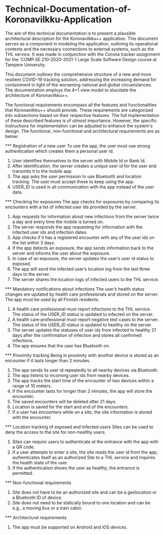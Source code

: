 # Technical-Documentation-of-Koronavilkku-Application

The aim of this technical documentation is to present a plausible architectural description for the Koronavilkku++ application. This document serves as a component in modeling the application, outlining its operational contexts and the necessary connections to external systems, such as the THL service. It was made in conjunction with the Corona tracker assignment for the 'COMP.SE.210-2020-2021-1 Large Scale Software Design course at Tampere University.

This document outlines the comprehensive structure of a new and more resilient COVID-19 tracking solution, addressing the increasing demand for containment in light of the worsening national and global circumstances. The documentation employs the 4+1 view model to elucidate the architecture of Koronavilkku++.

The functional requirements encompass all the features and functionalities that Koronavilkku++ should provide. These requirements are categorized into subsections based on their respective features. The full implementation of these described features is of utmost importance. However, the specific instructions for implementation can be adjusted to enhance the system's design. The functional, non-functional and architectural requirements are as below:

*** Registration of a new user
To use the app, the user must use strong authentication which creates them a personal user id.
1. User identifies themselves to the server with Mobile Id or Bank Id.
2. After identification, the server creates a unique user id for the user and transmits it to the mobile app.
3. The app asks the user permission to use Bluetooth and location tracking. The user must accept these to keep using the app.
4. USER_ID is used in all communication with the app instead of the user data.

*** Checking for exposures
The app checks for exposures by comparing its encounters with a list of infected user ids provided by the server.
1. App requests for information about new infections from the server twice a day and every time the mobile is turned on.
2. The server responds the app requesting for information with the infected user ids and infection dates.
3. App checks if it has a registered encounter with any of the user ids on the list within 3 days.
4. If the app detects an exposure, the app sends information back to the server and informs the user about the exposure.
5. In case of an exposure, the server updates the user’s user id status to exposed.
6. The app will send the infected user’s location log from the last three days to the server.
7. The server shares the location logs of infected users to the THL service.


*** Mandatory notifications about infections
The user’s health status changes are updated by health care professionals and stored on the server. The app must be used by all Finnish residents.
1. A health care professional must report infections to the THL service. The status of the USER_ID status is updated to infected on the server.
2. A health care professional must report negative test cases to the server. The status of the USER_ID status is updated to healthy on the server.
3. The server updates the statuses of user ids from infected to healthy 21 days after the confirmation of infection and stores all confirmed infections.
4. The app ensures that the user has Bluetooth on.


*** Proximity tracking
Being in proximity with another device is stored as an encounter if it lasts longer than 2 minutes.
1. The app sends its user id repeatedly to all nearby devices via Bluetooth.
2. The app listens to incoming user ids from nearby devices.
3. The app tracks the start time of the encounter of two devices within a range of 10 meters.
4. If the encounter lasts for longer than 2 minutes, the app will store the encounter.
5. The saved encounters will be deleted after 21 days.
6. Location is saved for the start and end of the encounters.
7. If a user has encounters while on a site, the site information is stored with the encounter.


*** Location tracking of exposed and infected users
Sites can be used to deny the access to the site for non-healthy users.
1. Sites can require users to authenticate at the entrance with the app with a QR code.
2. If a user attempts to enter a site, the site reads the user id from the app, authenticates itself as an authorized Site to a THL service and inquires the health state of the user.
3. If the authentication shows the user as healthy, the entrance is permitted.

*** Non-functional requirements
1. Site does not have to be an authorized site and can be a geolocation or a Bluetooth ID of device.
2. Site does not need to be statically bound to one location and can be e.g., a moving bus or a train cabin.


*** Architectural requirements
1. The app must be supported on Android and iOS devices.